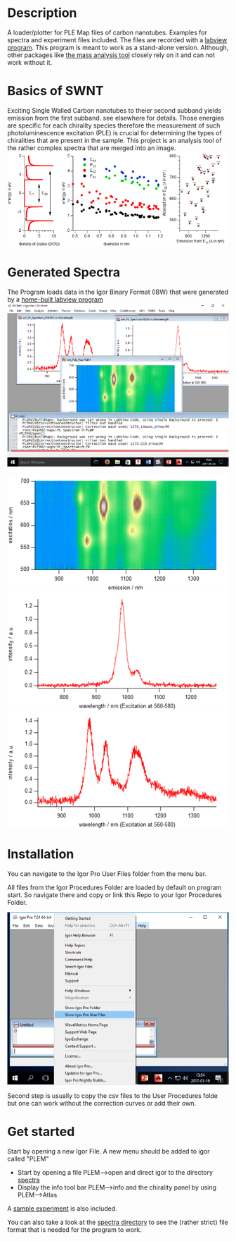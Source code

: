 # Description
A loader/plotter for PLE Map files of carbon nanotubes. Examples for spectra and experiment files included.
The files are recorded with a [labview program](https://github.com/ukos-git/labview-plem).
This program is meant to work as a stand-alone version. Although, other packages like [the mass analysis tool](https://github.com/ukos-git/igor-swnt-massanalysis) closely rely on it and can not work without it.

# Basics of SWNT
Exciting Single Walled Carbon nanotubes to theier second subband yields emission from the first subband. see elsewhere for details.
Those energies are specific for each chirality species therefore the measurement of such photoluminescence excitation (PLE) is crucial for determining the types of chiralities that are present in the sample. This project is an analysis tool of the rather complex spectra that are merged into an image.
![nanotube_kataura](images/swnt-kataura.png?raw=true "Kataura Plot for Nanotube Spectra")

# Generated Spectra
The Program loads data in the Igor Binary Format (IBW) that were generated by a [home-built labview program](https://github.com/ukos-git/labview-plem)
![plem_igor](images/igor-example.png?raw=true "generated Igor output files")

![plem](images/win_PLE_Map.png?raw=true "example of a PLE map")
![spectrum](images/win_PL_Spectrum.png?raw=true "example spectrum")
![spectrum0](images/win_PL_Spectrum_0.png?raw=true "example spectrum")

# Installation
You can navigate to the Igor Pro User Files folder from the menu bar.

All files from the Igor Procedures Folder are loaded by default on program start. So navigate there and copy or link this Repo to your Igor Procedures Folder. 

![Igor Pro User Files Folder](images/installation-igor-procedures-folder.png?raw=true "Show Igor Procedures Folder in Igor7")

Second step is usually to copy the csv files to the User Procedures folde but one can work without the correction curves or add their own.

# Get started
Start by opening a new Igor File.
A new menu should be added to igor called "PLEM"

* Start by opening a file PLEM-->open and direct igor to the directory [spectra](/spectra/) 
* Display the info tool bar PLEM-->info and the chirality panel by using PLEM-->Atlas

A [sample experiment](spectra/spectra-typical.pxp?raw=true) is also included.

You can also take a look at the [spectra directory](/spectra/) to see the (rather strict) file format that is needed for the program to work.
